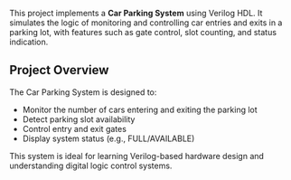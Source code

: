 This project implements a **Car Parking System** using Verilog HDL. It simulates the logic of monitoring and controlling car entries and exits in a parking lot, with features such as gate control, slot counting, and status indication.

##  Project Overview

The Car Parking System is designed to:

- Monitor the number of cars entering and exiting the parking lot
- Detect parking slot availability
- Control entry and exit gates
- Display system status (e.g., FULL/AVAILABLE)

This system is ideal for learning Verilog-based hardware design and understanding digital logic control systems.
